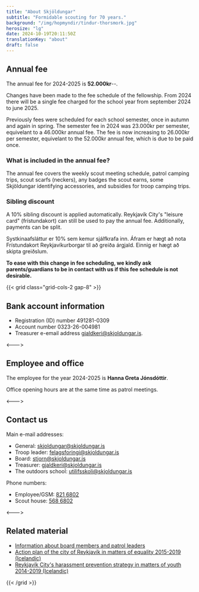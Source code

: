 ```yaml
---
title: "About Skjöldungar"
subtitle: "Formidable scouting for 70 years."
background: "/img/hopmyndir/tindur-thorsmork.jpg"
herosize: "lg"
date: 2024-10-19T20:11:50Z
translationKey: "about"
draft: false
---
```


## Annual fee

The annual fee for 2024-2025 is **52.000kr**--.

Changes have been made to the fee schedule of the fellowship. From 2024 there will be a single fee charged for the school year from september 2024 to june 2025.

Previously fees were scheduled for each school semester, once in autumn and again in spring. The semester fee in 2024 was 23.000kr per semester, equivelant to a 46.000kr annual fee. The fee is now increasing to 26.000kr per semester, equivelant to the 52.000kr annual fee, which is due to be paid once.

### What is included in the annual fee?

The annual fee covers the weekly scout meeting schedule, patrol camping trips, scout scarfs (neckers), any badges the scout earns, some Skjöldungar identifying accessories, and subsidies for troop camping trips.

### Sibling discount

A 10% sibling discount is applied automatically. Reykjavík City's "leisure card" (frístundakort) can still be used to pay the annual fee. Additionally, payments can be split.

Systkinaafsláttur er 10% sem kemur sjálfkrafa inn. Áfram er hægt að nota Frístundakort Reykjavíkurborgar til að greiða árgjald. Einnig er hægt að skipta greiðslum.

**To ease with this change in fee scheduling, we kindly ask parents/guardians to be in contact with us if this fee schedule is not desirable.**

{{< grid class="grid-cols-2 gap-8" >}}

## Bank account information

-   Registration (ID) number 491281-0309
-   Account number 0323-26-004981
-   Treasurer e-email address gjaldkeri@skjoldungar.is.

<--->

## Employee and office

The employee for the year 2024-2025 is **Hanna Greta Jónsdóttir**.

Office opening hours are at the same time as patrol meetings.

<--->

## Contact us

Main e-mail addresses:

-   General: skjoldungar@skjoldungar.is
-   Troop leader: felagsforingi@skjoldungar.is
-   Board: stjorn@skjoldungar.is
-   Treasurer: gjaldkeri@skjoldungar.is
-   The outdoors school: utilifsskoli@skjoldungar.is

Phone numbers:

-   Employee/GSM: [821 6802](tel:+3548216802)
-   Scout house: [568 6802](tel:+3545686802)

<--->

## Related material

-   [Information about board members and patrol leaders](/is/sjalfbodaskatar)
-   [Action plan of the city of Reykjavík in matters of equality 2015-2019 (Icelandic)](https://reykjavik.is/sites/default/files/ymis_skjol/skjol_utgefid_efni/adgerdaaaetlun_reykjavikurborgar_i_jafnrettismalum_2015-2019.pdf)
-   [Reykjavík City's harassment prevention strategy in matters of youth 2014-2019 (Icelandic)](https://reykjavik.is/sites/default/files/forvarnastefna_reykjavikur_net.pdf)

{{< /grid >}}
